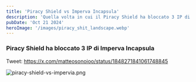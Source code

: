 ```yaml
---
title: 'Piracy Shield vs Imperva Incapsula'
description: 'Quella volta in cui il Piracy Shield ha bloccato 3 IP di Imperva Incapsula'
pubDate: 'Oct 21 2024'
heroImage: '/images/piracy_shit_landscape.webp'
---
```


### Piracy Shield ha bloccato 3 IP di Imperva Incapsula

Tweet: https://x.com/matteosonoioo/status/1848271841061748845

![piracy-shield-vs-impervia.png](/images/piracy-shield-vs-impervia.png)